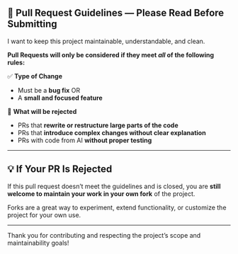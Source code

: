## 🚨 Pull Request Guidelines — Please Read Before Submitting

I want to keep this project maintainable, understandable, and clean.

**Pull Requests will only be considered if they meet *all* of the following rules:**

✅ **Type of Change**
- Must be a **bug fix** OR
- A **small and focused feature**

🚫 **What will be rejected**
- PRs that **rewrite or restructure large parts of the code**
- PRs that **introduce complex changes without clear explanation**
- PRs with code from AI **without proper testing**

---

## 💡 If Your PR Is Rejected

If this pull request doesn’t meet the guidelines and is closed, you are **still welcome to maintain your work in your own fork** of the project.

Forks are a great way to experiment, extend functionality, or customize the project for your own use.

---

Thank you for contributing and respecting the project’s scope and maintainability goals!
